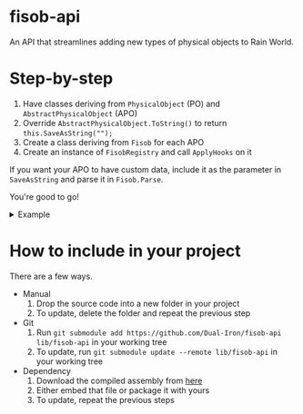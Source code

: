 # fisob-api
An API that streamlines adding new types of physical objects to Rain World.

# Step-by-step
1. Have classes deriving from `PhysicalObject` (PO) and `AbstractPhysicalObject` (APO)
2. Override `AbstractPhysicalObject.ToString()` to return `this.SaveAsString("");`
3. Create a class deriving from `Fisob` for each APO
4. Create an instance of `FisobRegistry` and call `ApplyHooks` on it

If you want your APO to have custom data, include it as the parameter in `SaveAsString` and parse it in `Fisob.Parse`.

You're good to go!

<details>
    <summary>Example</summary>
    
```cs
class CustomFisob : Fisob {
    public CustomFisob : base("custom_fisob") { }

    public override AbstractPhysicalObject? Parse(World world, EntitySaveData saveData) {
        return new CustomAPO(world, saveData.Pos, saveData.ID);
    }
}

class CustomAPO : AbstractPhysicalObject {
    public CustomAPO(World world, WorldCoordinate pos, EntityID ID) : base(world, MyMod.Fisobs["custom_fisob"].Type, null, pos, ID) { }
    
    public override string ToString() => this.SaveAsString("");
    
    public override void Realize() {
        base.Realize();
        realizedObject ??= new CustomPO(...);
    }
}

class CustomPO : PhysicalObject {
    // etc...
    // To spawn a CustomPO in the world, use `new CustomAPO(world, pos, world.game.GetNewID()).Spawn()`.
}

class MyMod {
    public static readonly FisobRegistry Fisobs = GetRegistry();
    
    static FisobRegistry GetRegistry() {
        var ret = new FisobRegistry(new[] { new CustomFisob() });
    }
}
```
</details>

# How to include in your project
There are a few ways.
- Manual
    1. Drop the source code into a new folder in your project
    2. To update, delete the folder and repeat the previous step
- Git
    1. Run `git submodule add https://github.com/Dual-Iron/fisob-api lib/fisob-api` in your working tree
    2. To update, run `git submodule update --remote lib/fisob-api` in your working tree
- Dependency
    1. Download the compiled assembly from [here](https://github.com/Dual-Iron/fisob-api/releases/latest)
    2. Either embed that file or package it with yours
    3. To update, repeat the previous steps
